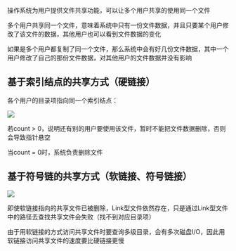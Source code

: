 操作系统为用户提供文件共享功能，可以让多个用户共享的使用同一个文件

多个用户共享同一个文件，意味着系统中只有一份文件数据，并且只要某个用户修改了该文件的数据，其他用户也可以看到文件数据的变化

如果是多个用户都复制了同一个文件，那么系统中会有好几份文件数据，其中一个用户修改了自己的那份文件数据，对其他用户的文件数据并没有影响

## 基于索引结点的共享方式（硬链接）

各个用户的目录项指向同一个索引结点：

![](https://tva1.sinaimg.cn/large/008i3skNly1grhvbdnft6j30uq0eiapt.jpg)

若count > 0，说明还有别的用户要使用该文件，暂时不能把文件数据删除，否则会导致指针悬空

当count = 0时，系统负责删除文件

## 基于符号链的共享方式（软链接、符号链接）

![](https://tva1.sinaimg.cn/large/008i3skNly1grhvfomo7bj30us0g2dy0.jpg)

即使软链接指向的共享文件已被删除，Link型文件依然存在，只是通过Link型文件中的路径去查找共享文件会失败（找不到对应目录项）

由于用软链接的方式访问共享文件时要查询多级目录，会有多次磁盘I/O，因此用软链接访问共享文件的速度要比硬链接更慢
